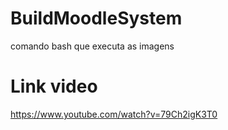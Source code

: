 # BuildMoodleSystem
comando bash que executa as imagens

# Link video 
https://www.youtube.com/watch?v=79Ch2igK3T0
